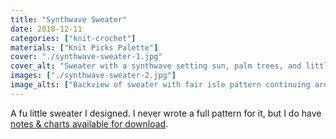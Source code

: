 ```yaml
---
title: "Synthwave Sweater"
date: 2018-12-11
categories: ["knit-crochet"]
materials: ["Knit Picks Palette"]
cover: "./synthwave-sweater-1.jpg"
cover_alt: "Sweater with a synthwave setting sun, palm trees, and little corvettes"
images: ["./synthwave-sweater-2.jpg"]
image_alts: ["Backview of sweater with fair isle pattern continuing around, and 'Outrun' blazoned across shoulders"]
---
```

A fu little sweater I designed. I never wrote a full pattern for it, but I do have [notes & charts available for download](https://stephanie-mason.github.io/synthwave-sweater/).